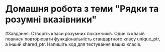 # Домашня робота з теми "Рядки та розумні вказівники"

#Завдання.
Створіть класи розумних покажчиків. Один із класів повинен повторювати функціональність стандартного класу unique_ptr, а інший shared_ptr. Напишіть код для тестування ваших класів.
